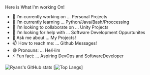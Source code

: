 Here is What I'm working On!

- 🔭 I’m currently working on ... Personal Projects
- 🌱 I’m currently learning ... Python/Java/Bash/Proccessing
- 👯 I’m looking to collaborate on ... Unity Projects
- 🤔 I’m looking for help with ... Software Development Oppurtunites
- 💬 Ask me about ... My Projects!
- 📫 How to reach me: ... Github Messages!
- 😄 Pronouns: ... He/Him
- ⚡ Fun fact: ... Aspiring DevOps and SoftwareDeveloper


![Ryans's GitHub stats](https://github-readme-stats.vercel.app/api?username=waderyann&show_icons=true&theme=radical)
[![Top Langs](https://github-readme-stats.vercel.app/api/top-langs/?username=waderyann&layout=compact)]

